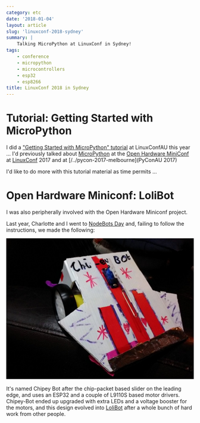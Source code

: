 ```yaml
---
category: etc
date: '2018-01-04'
layout: article
slug: 'linuxconf-2018-sydney'
summary: |
    Talking MicroPython at LinuxConf in Sydney!
tags:
    - conference
    - micropython
    - microcontrollers
    - esp32
    - esp8266
title: LinuxConf 2018 in Sydney
---
```


# Tutorial: Getting Started with MicroPython

I did a ["Getting Started with MicroPython" tutorial](/talk/lca2018/) at LinuxConfAU this year ...
I'd previously talked about [MicroPython](https://micropython.org/) at the
[Open Hardware MiniConf](https://openhardwareconf.org/) at 
[LinuxConf](https://linux.conf.au/) 2017 and at
[/../pycon-2017-melbourne](PyConAU 2017)

I'd like to do more with this tutorial material as time permits ...

# Open Hardware Miniconf: LoliBot

I was also peripherally involved with the Open Hardware Miniconf project.

Last year, Charlotte and I went to [NodeBots Day](https://github.com/nodebots/nodebotsday) and,
failing to follow the instructions, we made the following:

![Chipey Bot](img/chipey-bot.jpg)

It's named Chipey Bot after the chip-packet based slider on the leading edge, and uses an ESP32
and a couple of L9110S based motor drivers.  Chipey-Bot ended up upgraded with extra LEDs and
a voltage booster for the motors, and this design evolved into
[LoliBot](https://github.com/CCHS-Melbourne/LoliBot) after a whole
bunch of hard work from other people.

